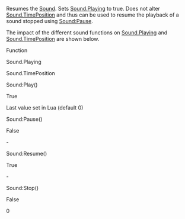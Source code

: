 Resumes the [Sound](https://developer.roblox.com/en-us/api-reference/class/Sound). Sets [Sound.Playing](https://developer.roblox.com/en-us/api-reference/property/Sound/Playing) to true. Does not alter [Sound.TimePosition](https://developer.roblox.com/en-us/api-reference/property/Sound/TimePosition) and thus can be used to resume the playback of a sound stopped using [Sound:Pause](https://developer.roblox.com/en-us/api-reference/function/Sound/Pause).

The impact of the different sound functions on [Sound.Playing](https://developer.roblox.com/en-us/api-reference/property/Sound/Playing) and [Sound.TimePosition](https://developer.roblox.com/en-us/api-reference/property/Sound/TimePosition) are shown below.

Function

Sound.Playing

Sound.TimePosition

Sound:Play()

True

Last value set in Lua (default 0)

Sound:Pause()

False

\-

Sound:Resume()

True

\-

Sound:Stop()

False

0